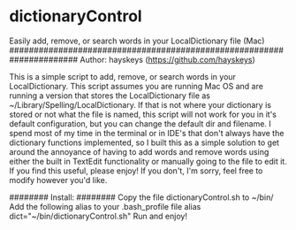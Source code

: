 # dictionaryControl
Easily add, remove, or search words in your LocalDictionary file (Mac)
######################################################################
Author: hayskeys (https://github.com/hayskeys)

This is a simple script to add, remove, or search words in your LocalDictionary.
This script assumes you are running Mac OS and are running a version that stores
the LocalDictionary file as ~/Library/Spelling/LocalDictionary. If that is not
where your dictionary is stored or not what the file is named, this script will
not work for you in it's default configuration, but you can change the default
dir and filename. I spend most of my time in the terminal or in IDE's that don't
always have the dictionary functions implemented, so I built this as a simple
solution to get around the annoyance of having to add words and remove words
using either the built in TextEdit functionality or manually going to the file
to edit it. If you find this useful, please enjoy! If you don't, I'm sorry, feel
free to modify however you'd like.

########
Install:
########
Copy the file dictionaryControl.sh to ~/bin/
Add the following alias to your .bash_profile file
    alias dict="~/bin/dictionaryControl.sh"
Run and enjoy!
